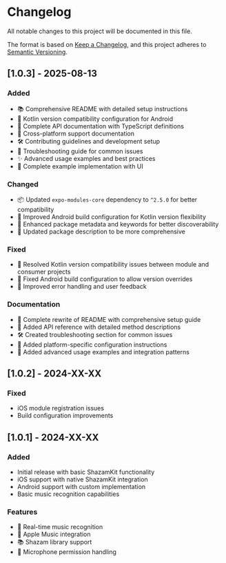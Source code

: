 # Changelog

All notable changes to this project will be documented in this file.

The format is based on [Keep a Changelog](https://keepachangelog.com/en/1.0.0/),
and this project adheres to [Semantic Versioning](https://semver.org/spec/v2.0.0.html).

## [1.0.3] - 2025-08-13

### Added

- 📚 Comprehensive README with detailed setup instructions
- 🔧 Kotlin version compatibility configuration for Android
- 🎯 Complete API documentation with TypeScript definitions
- 📱 Cross-platform support documentation
- 🛠️ Contributing guidelines and development setup
- 🐛 Troubleshooting guide for common issues
- ✨ Advanced usage examples and best practices
- 🎨 Complete example implementation with UI

### Changed

- 📦 Updated `expo-modules-core` dependency to `^2.5.0` for better compatibility
- 🔄 Improved Android build configuration for Kotlin version flexibility
- 📝 Enhanced package metadata and keywords for better discoverability
- 🎵 Updated package description to be more comprehensive

### Fixed

- 🐛 Resolved Kotlin version compatibility issues between module and consumer projects
- 🔧 Fixed Android build configuration to allow version overrides
- 📱 Improved error handling and user feedback

### Documentation

- 📖 Complete rewrite of README with comprehensive setup guide
- 🎯 Added API reference with detailed method descriptions
- 🛠️ Created troubleshooting section for common issues
- 📱 Added platform-specific configuration instructions
- 🎨 Added advanced usage examples and integration patterns

## [1.0.2] - 2024-XX-XX

### Fixed

- iOS module registration issues
- Build configuration improvements

## [1.0.1] - 2024-XX-XX

### Added

- Initial release with basic ShazamKit functionality
- iOS support with native ShazamKit integration
- Android support with custom implementation
- Basic music recognition capabilities

### Features

- 🎵 Real-time music recognition
- 📱 Apple Music integration
- 📚 Shazam library support
- 🎤 Microphone permission handling
